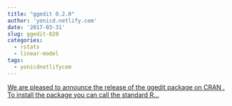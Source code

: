 ```yaml
---
title: "ggedit 0.2.0"
author: 'yonicd.netlify.com'
date: '2017-03-31'
slug: ggedit-020
categories:
  - rstats
  - linear-model
tags:
  - yonicdnetlifycom
---
```


[We are pleased to announce the release of the ggedit package on CRAN . To install the package you can call the standard R...<click to read more>](https://yonicd.netlify.com/post/2017-03-31-ggedit_cranpost/)


